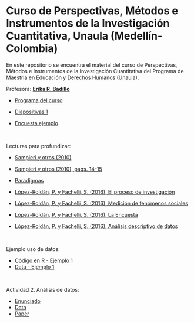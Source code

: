 # Curso de Perspectivas, Métodos e Instrumentos de la Investigación Cuantitativa, Unaula (Medellín-Colombia)
En este repositorio se encuentra el material del curso de Perspectivas, Métodos e Instrumentos de la Investigación Cuantitativa del Programa de Maestria en Educación y Derechos Humanos (Unaula).

Profesora: [**Erika R. Badillo**](https://ebadilloe.github.io)

- [Programa del curso](https://ebadilloe.github.io/MEDH/Programa.pdf)<br>

- [Diapositivas 1](https://ebadilloe.github.io/MEDH/Clase1.pdf)<br>

- [Encuesta ejemplo](https://ebadilloe.github.io/MEDH/EncuestaEjemplo.pdf)<br>

<br>

Lecturas para profundizar:

- [Sampieri y otros (2010)](https://ebadilloe.github.io/MEDH/Sampieri.Met.Inv,2010,5ted.pdf)<br>

- [Sampieri y otros (2010), pags. 14-15](https://ebadilloe.github.io/MEDH/Sampieri.Met.Inv,2010,5ted_p14-15.pdf)<br>

- [Paradigmas](https://ebadilloe.github.io/MEDH/paradigmas.pdf)<br>

- [López-Roldán, P. y Fachelli, S. (2016), El proceso de investigación](https://ebadilloe.github.io/MEDH/LopezRoldan,2016_procesodei.pdf)<br>

- [López-Roldán, P. y Fachelli, S. (2016), Medición de fenómenos sociales](https://ebadilloe.github.io/MEDH/LopezRoldan,2016_medicion.pdf)<br>

- [López-Roldán, P. y Fachelli, S. (2016), La Encuesta](https://ebadilloe.github.io/MEDH/LopezRoldan,2016_encuesta.pdf)<br>

- [López-Roldán, P. y Fachelli, S. (2016), Análisis descriptivo de datos](https://ebadilloe.github.io/MEDH/LopezRoldan,2016_descriptivos.pdf)<br>

<br>

Ejemplo uso de datos:

- [Código en R - Ejemplo 1](https://ebadilloe.github.io/MEDH/Ejercicio.R)<br>
- [Data - Ejemplo 1](https://ebadilloe.github.io/MEDH/wage1.xlsx)<br>

<br>

Actividad 2. Análisis de datos:

- [Enunciado](https://ebadilloe.github.io/MEDH/Taller1.pdf)<br>
- [Data](https://ebadilloe.github.io/MEDH/data.xlsx)<br>
- [Paper](https://ebadilloe.github.io/MEDH/Lochner-EffectEducationCrime-2004.pdf)<br>









